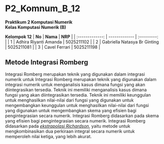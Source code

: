 # P2_Komnum_B_12

**Praktikum 2 Komputasi Numerik**  
**Kelas Komputasi Numerik (B)**

**Kelompok 12**
| **No** | **Nama** | **NRP** | 
| :-------------: | ------------- | :---------: |
| 1 | Adhira Riyanti Amanda  | 5025211102 | 
| 2 | Gabriella Natasya Br Ginting | 5025211081 |
| 3 | Cavel Ferrari | 5025211198 |


## Metode Integrasi Romberg

 Integrasi Romberg merupakan teknik yang digunakan dalam integrasi numerik untuk Integrasi Romberg merupakan teknik yang digunakan dalam integrasi numerik untuk menganalisis kasus dimana fungsi yang akan diintegrasikan tersedia. Teknik ini memiliki menganalisis kasus dimana fungsi yang akan diintegrasikan tersedia. Teknik ini memiliki keunggulan untuk menghasilkan nilai-nilai dari fungsi yang digunakan untuk mengembangkan keunggulan untuk menghasilkan nilai-nilai dari fungsi yang digunakan untuk mengembangkan skema yang efisien bagi pengintegrasian secara numerik. Integrasi Romberg didasarkan pada skema yang efisien bagi pengintegrasian secara numerik. Integrasi Romberg didasarkan pada [*ekstrapolasi Richardson*](https://en.wikipedia.org/wiki/Richardson_extrapolation), yaitu metode untuk mengkombinasikan dua perkiraan integral secara numerik untuk memperoleh nilai ketiga, yang lebih akurat.
 
 
